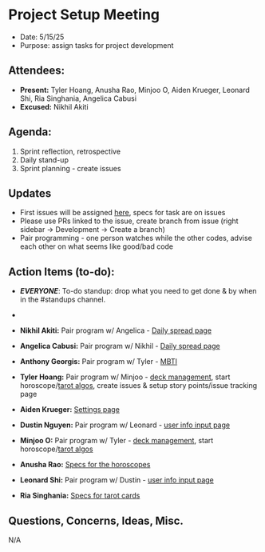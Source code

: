 # Project Setup Meeting

- Date: 5/15/25
- Purpose: assign tasks for project development

## Attendees:

- **Present:** Tyler Hoang, Anusha Rao, Minjoo O, Aiden Krueger, Leonard Shi, Ria Singhania, Angelica Cabusi
- **Excused:** Nikhil Akiti

## Agenda:

1. Sprint reflection, retrospective
2. Daily stand-up
3. Sprint planning - create issues

## Updates

- First issues will be assigned [here](https://github.com/cse110-sp25-group16/cse110-sp25-group16/issues), specs for task are on issues
- Please use PRs linked to the issue, create branch from issue (right sidebar -> Development -> Create a branch)
- Pair programming - one person watches while the other codes, advise each other on what seems like good/bad code

## Action Items (to-do):

- **_EVERYONE_**: To-do standup: drop what you need to get done & by when in the #standups channel.
-

- **Nikhil Akiti:** Pair program w/ Angelica - [Daily spread page](https://github.com/cse110-sp25-group16/cse110-sp25-group16/issues/43)
- **Angelica Cabusi:** Pair program w/ Nikhil - [Daily spread page](https://github.com/cse110-sp25-group16/cse110-sp25-group16/issues/43)
- **Anthony Georgis:** Pair program w/ Tyler - [MBTI](https://github.com/cse110-sp25-group16/cse110-sp25-group16/issues/48)
- **Tyler Hoang:** Pair program w/ Minjoo - [deck management](https://github.com/cse110-sp25-group16/cse110-sp25-group16/issues/45), start horoscope/[tarot algos](https://github.com/cse110-sp25-group16/cse110-sp25-group16/issues/46), create issues & setup story points/issue tracking page
- **Aiden Krueger:** [Settings page](https://github.com/cse110-sp25-group16/cse110-sp25-group16/issues/49)
- **Dustin Nguyen:** Pair program w/ Leonard - [user info input page](https://github.com/cse110-sp25-group16/cse110-sp25-group16/issues/44)
- **Minjoo O:** Pair program w/ Tyler - [deck management](https://github.com/cse110-sp25-group16/cse110-sp25-group16/issues/45), start horoscope/[tarot algos](https://github.com/cse110-sp25-group16/cse110-sp25-group16/issues/46)
- **Anusha Rao:** [Specs for the horoscopes](https://github.com/cse110-sp25-group16/cse110-sp25-group16/issues/47)
- **Leonard Shi:** Pair program w/ Dustin - [user info input page](https://github.com/cse110-sp25-group16/cse110-sp25-group16/issues/44)
- **Ria Singhania:** [Specs for tarot cards](https://github.com/cse110-sp25-group16/cse110-sp25-group16/issues/42)

## Questions, Concerns, Ideas, Misc.

N/A
